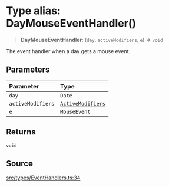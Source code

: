 # Type alias: DayMouseEventHandler()

> **DayMouseEventHandler**: (`day`, `activeModifiers`, `e`) => `void`

The event handler when a day gets a mouse event.

## Parameters

| Parameter | Type |
| :------ | :------ |
| `day` | `Date` |
| `activeModifiers` | [`ActiveModifiers`](ActiveModifiers.md) |
| `e` | `MouseEvent` |

## Returns

`void`

## Source

[src/types/EventHandlers.ts:34](https://github.com/gpbl/react-day-picker/blob/9ad13dc72fff814dcf720a62f6e3b5ea38e8af6d/src/types/EventHandlers.ts#L34)
